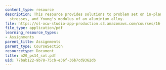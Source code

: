 ```yaml
---
content_type: resource
description: This resource provides solutions to problem set on in-plane principal
  stresses, and Young's modulus of an aluminium alloy.
file: https://ol-ocw-studio-app-production.s3.amazonaws.com/courses/16-01-unified-engineering-i-ii-iii-iv-fall-2005-spring-2006/77bab1229b7875cbe36f36b7cd9362db_m20_ps14_sol.pdf
file_type: application/pdf
learning_resource_types:
- Assignments
parent_title: Assignments
parent_type: CourseSection
resourcetype: Document
title: m20_ps14_sol.pdf
uid: 77bab122-9b78-75cb-e36f-36b7cd9362db
---
```

